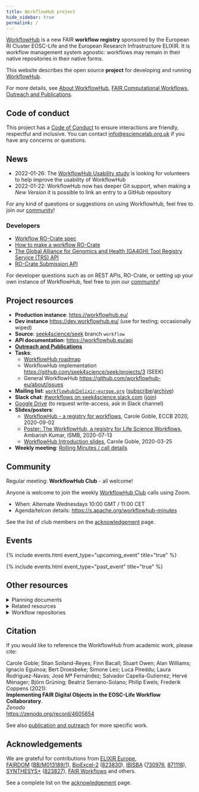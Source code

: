 ```yaml
---
title: WorkflowHub project
hide_sidebar: true
permalink: /
---
```




[WorkflowHub](https://workflowhub.eu/) is a new FAIR **workflow registry** sponsored by the European RI Cluster EOSC-Life and the European Research Infrastructure ELIXIR. It is workflow management system agnostic: workflows may remain in their native repositories in their native forms.

This website describes the open source **project** for developing and running [WorkflowHub](https://workflowhub.eu/).

For more details, see [About WorkflowHub](/project), [FAIR Computational Workflows](https://workflows.community/groups/fair/), [Outreach and Publications](/project/outreach).

## Code of conduct

This project has a [Code of Conduct](https://github.com/workflowhub-eu/about/blob/master/CODE_OF_CONDUCT.md) to ensure interactions are friendly, respectful and inclusive. You can contact <info@esciencelab.org.uk> if you have any concerns or questions.

## News

* 2022-01-26: The [WorkflowHub Usability study](/project/usability-review) is looking for volunteers to help improve the usability of WorkflowHub
* 2022-01-22: WorkflowHub now has deeper Git support, when making a _New Version_ it is possible to link an entry to a GitHub repository

For any kind of questions or suggestions on using WorkflowHub, feel free to join our [community](/project/community)!

### Developers

* [Workflow RO-Crate spec](/Workflow-RO-Crate)
* [How to make a workflow RO-Crate](/developer/how-to-make-a-workflow-ro-crate)
* [The Global Alliance for Genomics and Health (GA4GH) Tool Registry Service (TRS) API](/developer/trs) 
* [RO-Crate Submission API](/developer/ro-crate-api) 

For developer questions such as on REST APIs, RO-Crate, or setting up your own instance of WorkflowHub, feel free to join our [community](/project/community)!

## Project resources

* **Production instance**: <https://workflowhub.eu/> 
* **Dev instance** <https://dev.workflowhub.eu/> (use for testing; occasionally wiped)
* **Source**: [seek4science/seek](https://github.com/seek4science/seek/tree/workflow) branch `workflow`
* **API documentation**: <https://workflowhub.eu/api>
* **[Outreach and Publications](/project/outreach/)**
* **Tasks**: 
  * [WorkflowHub roadmap](/project/roadmap)
  * WorkflowHub implementation <https://github.com/seek4science/seek/projects/3> (SEEK)
  * General WorkflowHub <https://github.com/workflowhub-eu/about/issues>
* **Mailing list**: [`workflowhub😊elixir-europe.org`](https://lists.elixir-europe.org/mailman/listinfo/workflowhub_elixir-europe.org) ([subscribe](https://lists.elixir-europe.org/mailman/listinfo/workflowhub_elixir-europe.org)/[archive](https://mail.elixir-europe.org/pipermail/workflowhub_elixir-europe.org/))
* **Slack chat**:  [#workflows on seek4science.slack.com](https://seek4science.slack.com/archives/CPLLVV94L) ([join](https://join.slack.com/t/seek4science/shared_invite/zt-csqh94qb-kf~kFbZxuHl1Hpxhbc8avw))
* [Google Drive](https://drive.google.com/drive/folders/1_bZ63W4oRtWL5OnWJNYvE4u3A27VyGGe)
 (to request write-access, ask in Slack channel) 
* **Slides/posters**:
  * [WorkflowHub - a registry for workflows](https://doi.org/10.5281/zenodo.4012124), Carole Goble, ECCB 2020, 2020-09-02
  * [Poster: The WorkflowHub, a registry for Life Science Workflows](https://workflowhub.eu/presentations/1), Ambarish Kumar, ISMB, 2020-07-13
  * [WorkflowHub Introduction slides](https://drive.google.com/open?id=1hfBAjjRnL9jGoxHEvq66Wo-wuKqouR3C), Carole Goble, 2020-03-25
* **Weekly meeting**: [Rolling Minutes / call details](https://docs.google.com/document/d/1U2KAlbKviCu-fCX-znncKIBUIUUOeEnuRGdAg-fNd4Q/edit?usp=sharing)

## Community

Regular meeting: **WorkflowHub Club** - all welcome!

Anyone is welcome to join the weekly [WorkflowHub Club](/project/community) calls using Zoom.

* When: Alternate Wednesdays 10:00 GMT / 11:00 CET 
* Agenda/telcon details: <https://s.apache.org/workflowhub-minutes>

See the list of club members on the [acknowledgement](/project/acknowledgements) page.

## Events

{% include events.html event_type="upcoming_event" title="true" %}

{% include events.html event_type="past_event" title="true" %}

## Other resources

<details><summary>Planning documents</summary>

These planning documents are from the [WorkflowHub Google Drive](https://drive.google.com/drive/folders/1_bZ63W4oRtWL5OnWJNYvE4u3A27VyGGe). Check their edit history, these may be incomplete or drafts.

* [Methods of submitting to WorkflowHub](https://docs.google.com/document/d/1UdjAcnSR3yDepvoY9wA02M9tUB0sTpg3NyijxR-Vago)
* [WorkflowHub User Requirements](https://docs.google.com/document/d/16ARnaWhmONUJROdauHFvmAV_qHGJ_L4dEwM6XWRb6gE/edit#heading=h.bzug3s472cs8)
* [Minimal Viable Product](https://docs.google.com/document/d/14xlDgezlXr5suzZfbTkLeFj7fhv6YZ4W9AsGwq4-SwQ) - leading to <https://dev.workflowhub.eu/>
* [Minimum Information for the Registration of a Computational Workflow (MIRCW)](https://docs.google.com/document/d/1v-NPWfVK5hrkoekIoWUMSzk1m8x6yqW6D3waB0QsNJM) lead to _Workflow RO-Crate_
* [Workflow RO-Crate](https://github.com/workflowhub-eu/about/wiki/Workflow-RO-Crate) a profile of _RO-Crate_ for exchange of workflows with WorkflowHub; based on _BioSchemas Workflows_ profile
* [Primer on standards for workflow packaging and metadata](https://docs.google.com/document/d/1XREgfYNi7l4HbdrnXBs7Uv1tMH2AiR435SKjisu4l30/edit#) _draft_

</details>

<details><summary>Related resources</summary>

* [SEEK](https://seek4science.org/) is the underlying platform used by the WorkflowHub
* [RO-Crate](https://w3id.org/ro/crate/1.0/) is a metadata/packaging mechanism, used by WorkflowHub for exchange of workflows
* [BioSchemas Workflows](https://bioschemas.org/profiles/Workflow/0.3-DRAFT-2020_03_03) - a suggested new `schema.org` type for describing computational workflows
* [Common Workflow Language](https://www.commonwl.org/) (CWL) is an executable workflow language, which WorkflowHub use primarily for descriptive functions

</details>

<details><summary>Workflow repositories</summary>

WorkflowHub intends to harvest workflows from existing workflow repositories, including:

* [myExperiment](https://myexperiment.org/) was a workflow repository that inspired WorkflowHub
* [nf-core](https://nf-co.re/) - a community-developed colletions of bioinformatics workflows for [Nextflow](https://www.nextflow.io/)
* <https://usegalaxy.eu/>
 
</details>

## Citation

If you would like to reference the WorkflowHub from academic work, please cite:

Carole Goble; Stian Soiland-Reyes; Finn Bacall; Stuart Owen; Alan Williams; Ignacio Eguinoa; Bert Droesbeke; Simone Leo; Luca Pireddu; Laura Rodríguez-Navas; José Mª Fernández; Salvador Capella-Gutierrez; Hervé Ménager; Björn Grüning; Beatriz Serrano-Solano; Philip Ewels; Frederik Coppens (2021):  
**Implementing FAIR Digital Objects in the EOSC-Life Workflow Collaboratory**.  
_Zenodo_  
<https://zenodo.org/record/4605654>

See also [publication and outreach](/project/outreach) for more specific work.


## Acknowledgements


We are grateful for contributions from [ELIXIR Europe](https://elixir-europe.org/),  
[FAIRDOM](http://fair-dom.org) ([BB/M013189/1](https://bbsrc.ukri.org/research/grants/grants/AwardDetails.aspx?FundingReference=BB/M013189/1)), 
[BioExcel-2](https://bioexcel.eu/) ([823830](https://cordis.europa.eu/project/id/823830)), 
[IBISBA](https://www.ibisba.eu/) ([730976](https://cordis.europa.eu/project/id/730976), 
[871118](https://cordis.europa.eu/project/id/871118)), 
[SYNTHESYS+](https://www.synthesys.info/) ([823827](https://cordis.europa.eu/project/id/823827)), 
[FAIR Workflows](https://fair-workflows.github.io/project.html) and others. 

<!-- NOTE: Always update list above AND the acknowledgements.md page -->

See a complete list on the [acknowledgement](/project/acknowledgements) page.
